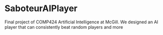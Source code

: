 # SaboteurAIPlayer
Final project of COMP424 Artificial Intelligence at McGill. We designed an AI player that can consistently beat random players and more
